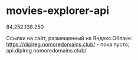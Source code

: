 # movies-explorer-api

84.252.138.250

Ссылки на сайт, размещенный на Яндекс.Облаке:
https://diplreg.nomoredomains.club/ - пока пусто;
api.diplreg.nomoredomains.club/